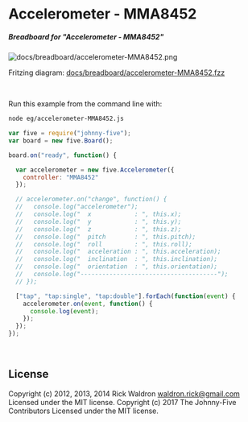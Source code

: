 <!--remove-start-->

# Accelerometer - MMA8452

<!--remove-end-->






##### Breadboard for "Accelerometer - MMA8452"



![docs/breadboard/accelerometer-MMA8452.png](breadboard/accelerometer-MMA8452.png)<br>

Fritzing diagram: [docs/breadboard/accelerometer-MMA8452.fzz](breadboard/accelerometer-MMA8452.fzz)

&nbsp;




Run this example from the command line with:
```bash
node eg/accelerometer-MMA8452.js
```


```javascript
var five = require("johnny-five");
var board = new five.Board();

board.on("ready", function() {

  var accelerometer = new five.Accelerometer({
    controller: "MMA8452"
  });

  // accelerometer.on("change", function() {
  //   console.log("accelerometer");
  //   console.log("  x            : ", this.x);
  //   console.log("  y            : ", this.y);
  //   console.log("  z            : ", this.z);
  //   console.log("  pitch        : ", this.pitch);
  //   console.log("  roll         : ", this.roll);
  //   console.log("  acceleration : ", this.acceleration);
  //   console.log("  inclination  : ", this.inclination);
  //   console.log("  orientation  : ", this.orientation);
  //   console.log("--------------------------------------");
  // });

  ["tap", "tap:single", "tap:double"].forEach(function(event) {
    accelerometer.on(event, function() {
      console.log(event);
    });
  });
});

```








&nbsp;

<!--remove-start-->

## License
Copyright (c) 2012, 2013, 2014 Rick Waldron <waldron.rick@gmail.com>
Licensed under the MIT license.
Copyright (c) 2017 The Johnny-Five Contributors
Licensed under the MIT license.

<!--remove-end-->
